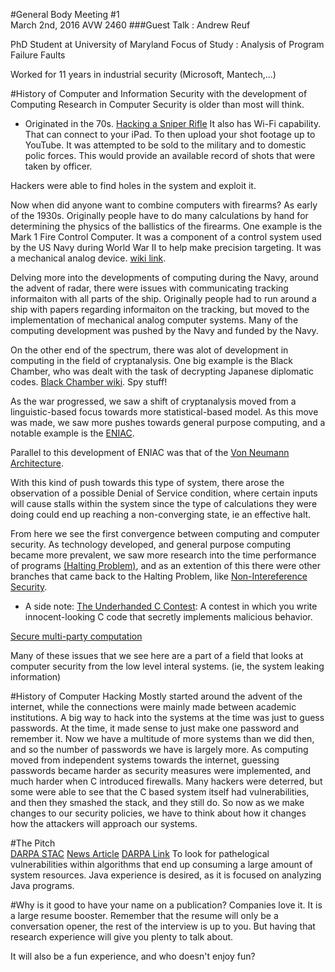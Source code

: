 #General Body Meeting #1  
March 2nd, 2016
AVW 2460
###Guest Talk : Andrew Reuf  

PhD Student at University of Maryland
Focus of Study : Analysis of Program Failure Faults

Worked for 11 years in industrial security (Microsoft, Mantech,...)

#History of Computer and Information Security with the development of Computing
Research in Computer Security is older than most will think.
- Originated in the 70s. 
[Hacking a Sniper Rifle](http://www.wired.com/2015/07/hackers-can-disable-sniper-rifleor-change-target/)
It also has Wi-Fi capability. That can connect to your iPad. To then upload your shot footage up to YouTube. It was attempted to be sold to the military and to domestic polic forces. 
This would provide an available record of shots that were taken by officer. 

Hackers were able to find holes in the system and exploit it. 

Now when did anyone want to combine computers with firearms? As early of the 1930s.
Originally people have to do many calculations by hand for determining the physics of the ballistics of the firearms. 
One example is the Mark 1 Fire Control Computer. It was a component of a control system used by the US Navy during World War II to help make precision targeting. It was a mechanical analog device. [wiki link](https://en.wikipedia.org/wiki/Mark_I_Fire_Control_Computer). 

Delving more into the developments of computing during the Navy, around the advent of radar, there were issues with communicating tracking informaiton with all parts of the ship. Originally people had to run around a ship with papers regarding informaiton on the tracking, but moved to the implementation of mechanical analog computer systems. Many of the computing development was pushed by the Navy and funded by the Navy. 

On the other end of the spectrum, there was alot of development in computing in the field of cryptanalysis. One big example is the Black Chamber, who was dealt with the task of decrypting Japanese diplomatic codes. [Black Chamber wiki](https://en.wikipedia.org/wiki/Black_Chamber). Spy stuff!

As the war progressed, we saw a shift of cryptanalysis moved from a linguistic-based focus towards more statistical-based model. As this move was made, we saw more pushes towards general purpose computing, and a notable example is the [ENIAC](http://www.i-programmer.info/history/8-people/341-eckert-and-mauchley-and-eniac.html?start=1).

Parallel to this development of ENIAC was that of the [Von Neumann Architecture](https://en.wikipedia.org/wiki/Von_Neumann_architecture).

With this kind of push towards this type of system, there arose the observation of a possible Denial of Service condition, where certain inputs will cause stalls within the system since the type of calculations they were doing could end up reaching a non-converging state, ie an effective halt. 

From here we see the first convergence between computing and computer security. As technology developed, and general purpose computing became more prevalent, we saw more research into the time performance of programs [(Halting Problem)](https://en.wikipedia.org/wiki/Halting_problem), and as an extention of this there were other branches that came back to the Halting Problem, like [Non-Intereference Security](https://en.wikipedia.org/wiki/Halting_problem).

- A side note: [The Underhanded C Contest](http://www.underhanded-c.org/): A contest in which you write innocent-looking C code that secretly implements malicious behavior. 

[Secure multi-party computation](https://en.wikipedia.org/wiki/Secure_multi-party_computation)

Many of these issues that we see here are a part of a field that looks at computer security from the low level interal systems. (ie, the system leaking information)

#History of Computer Hacking
Mostly started around the advent of the internet, while the connections were mainly made between academic institutions. 
A big way to hack into the systems at the time was just to guess passwords. At the time, it made sense to just make one password and remember it. Now we have a multitude of more systems than we did then, and so the number of passwords we have is largely more. 
As computing moved from independent systems towards the internet, guessing passwords became harder as security measures were implemented, and much harder when C introduced firewalls. 
Many hackers were deterred, but some were able to see that the C based system itself had vulnerabilities, and then they smashed the stack, and they still do. 
So now as we make changes to our security policies, we have to think about how it changes how the attackers will approach our systems. 

#The Pitch  
[DARPA STAC](https://www.fbo.gov/index?s=opportunity&mode=form&id=236fa8377e49acdfd31cd470e0fbdf8c&tab=core&_cview=1)
[News Article](https://defensesystems.com/articles/2014/09/10/darpa-stac-space-time-vulnerabilities.aspx)
[DARPA Link](http://www.darpa.mil/program/space-time-analysis-for-cybersecurity)
To look for pathelogical vulnerabilities within algorithms that end up consuming a large amount of system resources. Java experience is desired, as it is focused on analyzing Java programs. 

#Why is it good to have your name on a publication?
Companies love it. It is a large resume booster. Remember that the resume will only be a conversation opener, the rest of the interview is up to you. But having that research experience will give you plenty to talk about. 

It will also be a fun experience, and who doesn't enjoy fun?